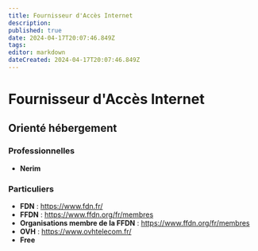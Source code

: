 ```yaml
---
title: Fournisseur d'Accès Internet
description: 
published: true
date: 2024-04-17T20:07:46.849Z
tags: 
editor: markdown
dateCreated: 2024-04-17T20:07:46.849Z
---
```


# Fournisseur d'Accès Internet

## Orienté hébergement

### Professionnelles

- **Nerim**

### Particuliers

- **FDN** : <https://www.fdn.fr/>
- **FFDN** : <https://www.ffdn.org/fr/membres>
- **Organisations membre de la FFDN** : <https://www.ffdn.org/fr/membres>
- **OVH** : <https://www.ovhtelecom.fr/>
- **Free**
